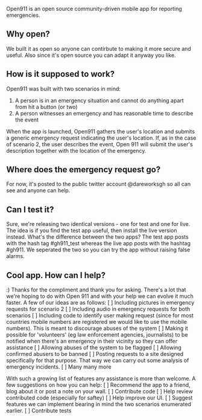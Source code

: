Open911 is an open source community-driven mobile app for reporting emergencies.


## Why open?

We built it as open so anyone can contirbute to making it more secure and useful. Also since it's open source you can adapt it anyway you like.


## How is it supposed to work?

Open911 was built with two scenarios in mind:
1. A person is in an emergency situation and cannot do anything apart from hit a button (or two)
2. A person witnesses an emergency and has reasonable time to describe the event

When the app is launched, Open911 gathers the user's location and submits a generic emergency request indicating the user's location. If, as in the case of scenario 2, the user describes the event, Open 911 will submit the user's description together with the location of the emergency.


## Where does the emergency request go?

For now, it's posted to the public twitter account @dareworksgh so all can see and anyone can help.


## Can I test it?

Sure, we're releasing two identical versions - one for test and one for live. The idea is if you find the test app useful, then install the live version instead. What's the difference between the two apps? The test app posts with the hash tag #gh911_test whereas the live app posts with the hashtag #gh911. We seperated the two so you can try the app without raising false alarms.




## Cool app. How can I help?

:) Thanks for the compliment and thank you for asking. There's a lot that we're hoping to do with Open 911 and with your help we can evolve it much faster. A few of our ideas are as follows:
[ ] Including pictures in emergency requests for scenario 2
[ ] Including audio in emergency requests for both scenarios
[ ] Including code to identify user making request (since for most countries mobile numbers are registered we would like to use the mobile numbers). This is meant to discourage abuses of the system
[ ] Making it possible for 'volunteers' (eg law enforcement agencies, journalists) to be notified when there's an emergency in their vicinity so they can offer assistance
[ ] Allowing abuses of the system to be flagged
[ ] Allowing confirmed abusers to be banned
[ ] Posting requests to a site designed specifically for that purpose. That way we can carry out some analysis of emergency incidents.
[ ] Many many more

With such a growing list of features any assistance is more than welcome.
A few suggestions on how you can help:
[ ] Recommend the app to a friend, blog about it or post a note on your wall.
[ ] Contribute code
[ ] Help review contributed code (especially for saftey)
[ ] Help improve our UI. 
[ ] Suggest features we can implement bearing in mind the two scenarios enumerated earlier.
[ ] Contribute tests



